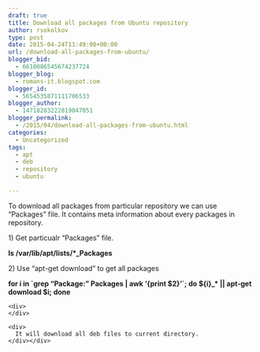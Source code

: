 ```yaml
---
draft: true
title: Download all packages from Ubuntu repository
author: rsokolkov
type: post
date: 2015-04-24T11:49:00+00:00
url: /download-all-packages-from-ubuntu/
blogger_bid:
  - 6610086545674237724
blogger_blog:
  - romans-it.blogspot.com
blogger_id:
  - 5654535871111706533
blogger_author:
  - 14718283222819047051
blogger_permalink:
  - /2015/04/download-all-packages-from-ubuntu.html
categories:
  - Uncategorized
tags:
  - apt
  - deb
  - repository
  - ubuntu

---
```

<div dir="ltr" style="text-align: left;" trbidi="on">
  To download all packages from particular repository we can use &#8220;Packages&#8221; file. It contains meta information about every packages in repository.</p> 
  
  <p>
    1) Get particualr &#8220;Packages&#8221; file.
  </p>
  
  <p>
    <b>ls /var/lib/apt/lists/*_Packages</b>
  </p>
  
  <p>
    2) Use &#8220;apt-get download&#8221; to get all packages
  </p>
  
  <p>
    <b>for i in `grep &#8220;Package:&#8221; Packages | awk &#8216;{print $2}&#8217;`; do ${i}_* || apt-get download $i; done</b> 
    
    <div>
    </div>
    
    <div>
      It will download all deb files to current directory.
    </div></div>
